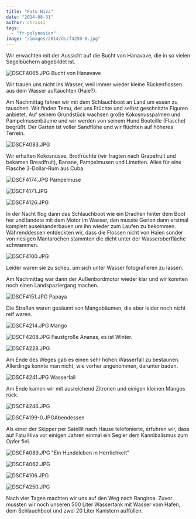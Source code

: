```yaml
---
title: "Fatu Hiva"
date: "2014-08-31"
author: chrissi
tags: 
  - "fr-polynesien"
image: "/images/2014/dscf4250-0.jpg"
---
```


Wir erwachten mit der Aussicht auf die Bucht von Hanavave, die in so vielen Segelbüchern abgebildet ist.

![DSCF4065.JPG](/images/2014/dscf4065.jpg) Bucht von Hanavave

Wir trauen uns nicht ins Wasser, weil immer wieder kleine Rückenflossen aus dem Wasser auftauchten (Haie?).

Am Nachmittag fahren wir mit dem Schlauchboot an Land um essen zu tauschen. Wir finden Temu, der uns Früchte und selbst geschnitzte Figuren anbietet. Auf seinem Grundstück wachsen große Kokosnusspalmen und Pampelmusenbäume und wir werden von seinem Hund Bouteille (Flasche) begrüßt. Der Garten ist voller Sandflöhe und wir flüchten auf höheres Terrein.

![DSCF4083.JPG](/images/2014/dscf4083.jpg)

Wir erhalten Kokosnüsse, Brotfrüchte (wir fragten nach Grapefruit und bekamen Breadfruit), Banane, Pampelmusen und Limetten. Alles für eine Flasche 3-Dollar-Rum aus Cuba.

![DSCF4174.JPG](/images/2014/dscf4174.jpg) Pampelmuse

![DSCF4171.JPG](/images/2014/dscf4171.jpg)

![DSCF4126.JPG](/images/2014/dscf4126.jpg)

In der Nacht flog dann das Schlauchboot wie ein Drachen hinter dem Boot her und landete mit dem Motor im Wasser, den musste Gerion dann erstmal komplett auseinanderbauen um ihn wieder zum Laufen zu bekommen. Währenddessen entdeckten wir, dass die Flossen nicht von Haien sonder von riesigen Mantarochen stammten die dicht unter der Wasseroberfläche schwammen.

![DSCF4100.JPG](/images/2014/dscf4100.jpg)

Leider waren sie zu scheu, um sich unter Wasser fotografieren zu lassen.

Am Nachmittag war dann der Außenbordmotor wieder klar und wir konnten noch einen Landspaziergang machen.

![DSCF4151.JPG](/images/2014/dscf4151.jpg) Papaya

Die Straßen waren gesäumt von Mangobäumen, die aber leider noch nicht reif waren.

![DSCF4214.JPG](/images/2014/dscf4214.jpg) Mango

![DSCF4208.JPG](/images/2014/dscf4208.jpg) Faustgroße Ananas, es ist Winter.

![DSCF4228.JPG](/images/2014/dscf4228.jpg)

Am Ende des Weges gab es einen sehr hohen Wasserfall zu bestaunen. Allerdings konnte man nicht, wie vorher angenommen, darunter baden.

![DSCF4241.JPG](/images/2014/dscf4241.jpg) Wasserfall

Am Ende kamen wir mit ausreichend Zitronen und einigen kleinen Mangos rück.

![DSCF4246.JPG](/images/2014/dscf4246.jpg)

![DSCF4199-0.JPG](/images/2014/dscf4199-0.jpg)Abendessen

Als einer der Skipper per Satellit nach Hause telefonierte, erfuhren wir, dass auf Fatu Hiva vor einigen Jahren einmal ein Segler dem Kannibalismus zum Opfer fiel.

![DSCF4089.JPG](/images/2014/dscf4089.jpg) "Ein Hundeleben in Herrlichkeit"

![DSCF4062.JPG](/images/2014/dscf4062.jpg)

![DSCF4106.JPG](/images/2014/dscf4106.jpg)

![DSCF4250.JPG](/images/2014/dscf4250.jpg)

Nach vier Tagen machten wir uns auf den Weg nach Rangiroa. Zuvor mussten wir noch unseren 500 Liter Wassertank mit Wasser vom Hafen, dem Schlauchboot und zwei 20 Liter Kanistern auffüllen.
